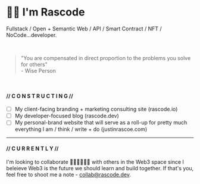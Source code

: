 # 👋🏽 I'm Rascode

Fullstack / Open + Semantic Web / API / Smart Contract / NFT / NoCode...developer. 

<br />

> "You are compensated in direct proportion to the problems you solve for others"
> <br />
>  \- Wise Person

<br />

#### // C O N S T R U C T I N G //
- [ ] My client-facing branding + marketing consulting site (rascode.io)
- [ ] My developer-focused blog (rascode.dev)
- [ ] My personal-brand website that will serve as a roll-up for pretty much everything I am / think / write + do (justinrascoe.com)

<hr /> 

#### // C  U  R  R  E  N  T  L  Y // 
I'm looking to collaborate 👩🏾‍👧🏾‍👦🏾  with others in the Web3 space since I beleieve Web3 is the future we should learn and build together.  If that's you, feel free to shoot me a note - collab@rascode.dev.


<!--
**rascode/rascode** is a ✨ _special_ ✨ repository because its `README.md` (this file) appears on your GitHub profile.

Here are some ideas to get you started:

- 🔭 I’m currently working on ...
- 🌱 I’m currently learning ...
- 👯 I’m looking to collaborate on ...
- 🤔 I’m looking for help with ...
- 💬 Ask me about ...
- 📫 How to reach me: ...
- 😄 Pronouns: ...
- ⚡ Fun fact: ...
-->
